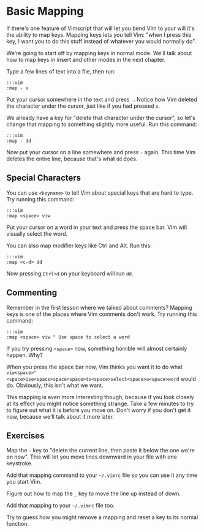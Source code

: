Basic Mapping
=============

If there's one feature of Vimscript that will let you bend Vim to your will it's
the ability to map keys.  Mapping keys lets you tell Vim: "when I press this
key, I want you to do this stuff instead of whatever you would normally do".

We're going to start off by mapping keys in normal mode.  We'll talk about how
to map keys in insert and other modes in the next chapter.

Type a few lines of text into a file, then run:

    :::vim
    :map - x

Put your cursor somewhere in the text and press `-`.  Notice how Vim deleted the
character under the cursor, just like if you had pressed `x`.

We already have a key for "delete that character under the cursor", so let's
change that mapping to something slightly more useful.  Run this command:

    :::vim
    :map - dd

Now put your cursor on a line somewhere and press `-` again.  This time Vim
deletes the entire line, because that's what `dd` does.

Special Characters
------------------

You can use `<keyname>` to tell Vim about special keys that are hard to type.
Try running this command:

    :::vim
    :map <space> viw

Put your cursor on a word in your text and press the space bar.  Vim will
visually select the word.

You can also map modifier keys like Ctrl and Alt.  Run this:

    :::vim
    :map <c-d> dd

Now pressing `Ctrl+d` on your keyboard will run `dd`.

Commenting
----------

Remember in the first lesson where we talked about comments?  Mapping keys is
one of the places where Vim comments don't work.  Try running this command:

    :::vim
    :map <space> viw " Use space to select a word

If you try pressing `<space>` now, something horrible will almost certainly
happen.  Why?

When you press the space bar now, Vim thinks you want it to do what
`viw<space>"<space>Use<space>space<space>to<space>select<space>a<space>word`
would do.  Obviously, this isn't what we want.

This mapping is even more interesting though, because if you look closely at its
effect you might notice something strange.  Take a few minutes to try to figure
out what it is before you move on.  Don't worry if you don't get it now, because
we'll talk about it more later.

Exercises
---------

Map the `-` key to "delete the current line, then paste it below the one we're
on now".  This will let you move lines downward in your file with one keystroke.

Add that mapping command to your `~/.vimrc` file so you can use it any time
you start Vim.

Figure out how to map the `_` key to move the line up instead of down.

Add that mapping to your `~/.vimrc` file too.

Try to guess how you might remove a mapping and reset a key to its normal
function.
